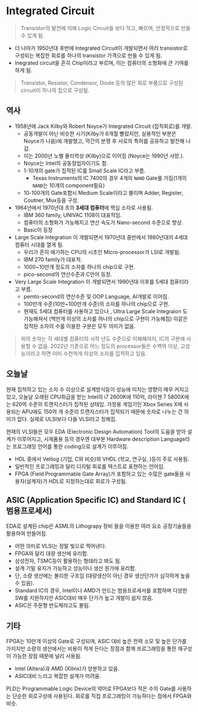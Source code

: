 # Integrated Circuit

> Transistor의 발전에 의해 Logic Circuit을 보다 작고, 빠르며, 안정적으로 만들 수 있게 됨.

* 더 나아가 1950년대 후반에 Integrated Circuit이 개발되면서 여러 transistor로 구성되는 복잡한 회로를 하나의 transistor 가격으로 만들 수 있게 됨.
* Inegrated circuit을 흔히 Chip이라고 부르며, 이는 컴퓨터의 소형화에 큰 기여를 하게 됨.

> Transistor, Resistor, Condensor, Diode 등의 많은 회로 부품으로 구성된 circuit이 하나의 칩으로 구성됨.

## 역사
* 1958년에 Jack Kilby와 Robert Noyce가 Integrated Circuit (집적회로)를 개발.
  * 공동개발이 아닌 비슷한 시기(Kilby가 6개월 빨랐지만, 실용적인 부분은 Noyce가 나음)에 개발했고, 약간의 분쟁 후 서로의 특허를 공유하고 발전해 나감.
  * 이는 2000년 노벨 물리학상 (Kilby)으로 이어짐 (Noyce는 1990년 사망.).
  * Noyce는 Intel의 공동창업자이기도 함.
  * 1-10개의 gate가 집적된 IC를 Small Scale IC라고 부름.
    * Texas Instruments의 IC 7400의 경우 4개의 `NAND` Gate를 가짐(1개의 `NAND`는 10개의 component필요)
  * 10-100개의 Gate포함시 Medium Scale이라고 불리며 Adder, Register, Coutner, Mux등을 구성.
* 1964년에서 1970년대 초의 **3세대 컴퓨터**에 핵심 소자로 사용됨.
  * IBM 360 family, UNIVAC 1108이 대표적임.
  * 컴퓨터의 소형화가 가능해지고 연산 속도가 Nano-second 수준으로 향상.
  * Basic이 등장
* Large Scale Integration 이 개발되면서 1970년대 중반에서 1980년대의 4세대 컴퓨터 시대를 열게 됨.
  * 우리가 흔히 애기하는 CPU의 시초인 Micro-processor가 LSI로 개발됨.
  * IBM 270 family가 대표적.
  * 1000~10만개 정도의 소자를 하나의 chip으로 구현.
  * pico-second의 연산수준과 C언어 등장.
* Very Large Scale Integration 이 개발되면서 1990년대 이후를 5세대 컴퓨터라고 부름.
  * pemto-second의 연산수준 및 OOP Language, AI개발로 이어짐.
  * 100만개 수준(10만~100만개 수준)의 소자를 하나의 chip으로 구현.
  * 현재도 5세대 컴퓨터를 사용하고 있으나 , Ultra Large Scale Integraion 도 가능해져서 (백만개 이상의 소자를 하나의 chip으로 구현이 가능해짐) 이같은 집적된 소자의 수를 이용한 구분은 모두 의미가 없음.
  
> 위의 숫자는 각 세대별 컴퓨터의 시작 년도 수준으로 이해해야지, IC의 구분에 사용할 수 없음. 2022년 기준으로 어느 정도의 processor들은 수백억 이상, 고성능이라고 하면 이미 수천억개 이상의 소자를 집적하고 있음.

## 오늘날

현재 집적하고 있는 소자 수 이상으로 설계방식등이 성능에 미치는 영향이 매우 커지고 있고, 오늘날 오래된 CPU취급을 받는 Intel의 i7 2600K에 110억, 라이젠 7 5800X에는 620억 수준의 트랜지스터가 집적된 상태임. 가정용 게임기인 Xbox Series X에 사용되는 APU에도 150억 개 수준의 트랜지스터가 집적되기 때문에 숫자로 나누는 건 의미가 없다. 실제로 ULSI보다 다들 VLSI라고 칭해짐.

현재의 VLSI들은 모두 EDA (Electronic Design Automation) Tool의 도움을 받아 설계가 이루어지고, 시제품용 등의 경우엔 대부분 Hardware description Language라는 프로그래밍 언어를 통한 coding으로 설계가 이루어짐. 

* HDL 중에서 Velilog (기업, C와 비슷)와 VHDL (학교, 연구실, )등이 주로 사용됨.
* 일반적인 프로그래밍과 달리 디지털 회로를 텍스트로 표현하는 언어임.
* FPGA (Field Programmable Gate Array)가 포함하고 있는 수많은 gate들을 사용자(설계자)가 HDL로 지정하는대로 회로가 구성됨.

## ASIC (Application Specific IC) and Standard IC ( 범용프로세서)

EDA로 설계된 chip은 ASML의 Lithograpy 장비 들을 이용한 여러 요소 공정기술들을 활용하여 만들어짐. 

* 어떤 의미로 VLSI는 정말 빛으로 찍어낸다.
* FPGA와 달리 대량 생산에 유리함.
* 삼성전자, TSMC등이 활용하는 형태라고 봐도 됨.
* 설계 기밀 유지가 가능하고 성능이나 생산 원가에 유리함.
* 단, 소량 생산에는 불리한 구조임 (대량생산이 아닌 경우 생산단가가 심각하게 높을 수 있음).
* Standard IC의 경우, Intel이나 AMD가 만드는 범용프로세서를 포함하며 다양한 SW를 지원하지만 ASIC대비 매우 단가가 높고 개발이 쉽지 않음.
* ASIC은 주문형 반도체라고도 불림.

## 기타

FPGA는 10만개 이상의 Gate로 구성되며, ASIC 대비 높은 전력 소모 및 높은 단가를 가지지만 소량의 생산에서는 비용이 적게 든다는 장점과 함께 프로그래밍을 통한 재구성이 가능한 장점 때문에 널리 사용됨.

* Intel (Altera)과 AMD (Xilinx)가 양분하고 있음.
* ASIC대비 느리고 복잡한 설계가 어려움.

PLD는 Programmable Logic Device의 약어로 FPGA보다 적은 수의 Gate를 사용하는 단순한 회로구성에 사용된다. 회로를 직접 프로그래밍이 가능하다는 점에서 FPGA와 비슷.

